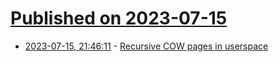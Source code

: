 # [Published on 2023-07-15](index.md)

* [2023-07-15, 21:46:11](https://lobste.rs/s/qlde4b/recursive_cow_pages_userspace) - [Recursive COW pages in userspace](https://wheybags.com/blog/cow.html)
